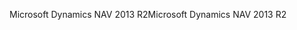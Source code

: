 <span data-ttu-id="15dd2-101">Microsoft Dynamics NAV 2013 R2</span><span class="sxs-lookup"><span data-stu-id="15dd2-101">Microsoft Dynamics NAV 2013 R2</span></span>
